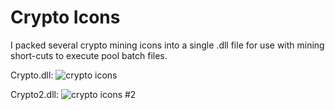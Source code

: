 # Crypto Icons
I packed several crypto mining icons into a single .dll file for use with mining short-cuts to execute pool batch files.

Crypto.dll:
<img src="http://www.minerbaby.com/images/icons.PNG" alt="crypto icons">

Crypto2.dll:
<img src="http://www.minerbaby.com/images/crypto2.PNG" alt="crypto icons #2">
